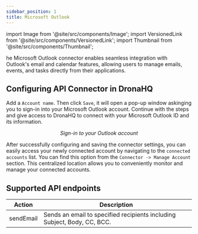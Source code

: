 ```yaml
---
sidebar_position: 1
title: Microsoft Outlook
---
```

import Image from '@site/src/components/Image';
import VersionedLink from '@site/src/components/VersionedLink';
import Thumbnail from '@site/src/components/Thumbnail';


he Microsoft Outlook connector enables seamless integration with Outlook's email and calendar features, allowing users to manage emails, events, and tasks directly from their applications.

## Configuring API Connector in DronaHQ

Add a `Account name`. Then click `Save`, it will open a pop-up window askinging you to sign-in into your Microsoft Outlook account. Continue with the steps and give access to DronaHQ to connect with your Microsoft Outlook ID and its information.

<figure>
  <Thumbnail src="/img/reference/connectors/outlook/signin.png" alt="Sign-in to your Outlook account" />
  <figcaption align = "center"><i>Sign-in to your Outlook account</i></figcaption>
</figure>

After successfully configuring and saving the connector settings, you can easily access your newly connected account by navigating to the `connected accounts` list. You can find this option from the `Connector -> Manage Account` section. This centralized location allows you to conveniently monitor and manage your connected accounts.

## Supported API endpoints

| Action          | Description                                                                                              |
|-----------------|----------------------------------------------------------------------------------------------------------|
| sendEmail | Sends an email to specified recipients including Subject, Body, CC, BCC.|

